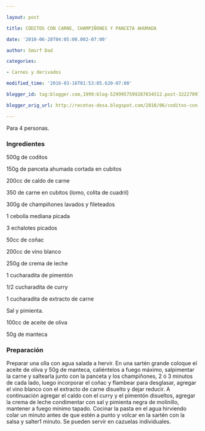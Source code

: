 ```yaml
---

layout: post

title: CODITOS CON CARNE, CHAMPIÑONES Y PANCETA AHUMADA

date: '2010-06-28T04:05:00.002-07:00'

author: Smurf Dad

categories:

- Carnes y derivados

modified_time: '2016-03-16T01:53:05.620-07:00'

blogger_id: tag:blogger.com,1999:blog-5299957599287034512.post-32227097519293521

blogger_orig_url: http://recetas-desa.blogspot.com/2010/06/coditos-con-carne-champinones-y-panceta.html

---
```


Para 4 personas.

<h3>Ingredientes</h3>

500g de coditos

150g de panceta ahumada cortada en cubitos

200cc de caldo de carne

350 de carne en cubitos (lomo, colita de cuadril)

300g de champiñones lavados y fileteados

1 cebolla mediana picada

3 echalotes picados

50cc de coñac

200cc de vino blanco

250g de crema de leche

1 cucharadita de pimentón

1/2 cucharadita de curry

1 cucharadita de extracto de carne

Sal y pimienta.

100cc de aceite de oliva

50g de manteca

<h3>Preparación</h3>

Preparar una olla con agua salada a hervir. En una sartén grande coloque el aceite de oliva y 50g de manteca, caliéntelos a fuego máximo, salpimentar la carne y saltearla junto con la panceta y los champiñones, 2 ó 3 minutos de cada lado, luego incorporar el coñac y flambear para desglasar, agregar el vino blanco con el extracto de carne disuelto y dejar reducir. A continuación agregar el caldo con el curry y el pimentón disueltos, agregar la crema de leche condimentar con sal y pimienta negra de molinillo, mantener a fuego mínimo tapado. Cocinar la pasta en el agua hirviendo colar un minuto antes de que estén a punto y volcar en la sartén con la salsa y salter1 minuto. Se pueden servir en cazuelas individuales.